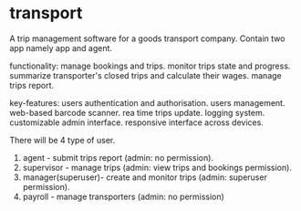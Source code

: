 # transport
A trip management software for a goods transport company. Contain two app namely app and agent.


functionality:
manage bookings and trips.
monitor trips state and progress.
summarize transporter's closed trips and calculate their wages.
manage trips report.


key-features:
users authentication and authorisation.
users management.
web-based barcode scanner. 
rea time trips update.
logging system.
customizable admin interface.
responsive interface across devices.



There will be 4 type of user.
1. agent - submit trips report (admin: no permission).
2. supervisor - manage trips (admin: view trips and bookings permission).
3. manager(superuser)- create and monitor trips (admin: superuser permission).
4. payroll - manage transporters (admin: no permission)





